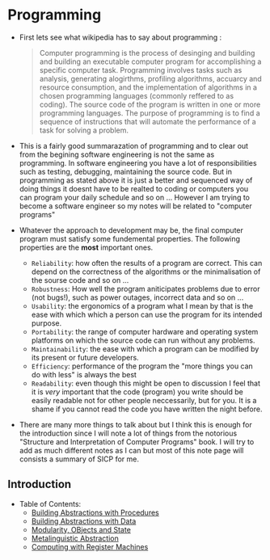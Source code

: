# Programming

- First lets see what wikipedia has to say about programming : 
  > Computer programming is the process of desinging and building and building an executable computer program for accomplishing a specific computer task. Programming involves tasks such as analysis, generating alogirthms, profiling algorithms, accuarcy and resource consumption, and the implementation of algorithms in a chosen programming languages (commonly reffered to as coding). The source code of the program is written in one or more programming languages. The purpose of programming is to find a sequence of instructions that will automate the performance of a task for solving a problem.
  
  
- This is a fairly good summarazation of programming and to clear out from the begining software engineering is not the same as programming. In software engineering you have a lot of responsibilities such as testing, debugging, maintaining the source code. But in programming as stated above it is just a better and sequenced way of doing things it doesnt have to be realted to coding or computers you can program your daily schedule and so on ... However I am trying to become a software engineer so my notes will be related to "computer programs"

- Whatever the approach to development may be, the final computer program must satisfy some fundemental properties. The following properties are the **most** important ones.
  - `Reliability`: how often the results of a program are correct. This can depend on the correctness of the algorithms or the minimalisation of the sourse code and so on ...
  -  `Robustness`: How well the program aniticipates problems due to error (not bugs!), such as power outages, incorrect data and so on ...
  - `Usability`: the ergonomics of a program what I mean by that is the ease with which which a person can use the program for its intended purpose.
  - `Portability`: the range of computer hardware and operating system platforms on which the source code can run without any problems.
  - `Maintainability`: the ease with which a program can be modified by its present or future developers.
  - `Efficiency`: performance of the program the "more things you can do with less" is always the best 
  - `Readability`: even though this might be open to discussion I feel that it is *very* important that the code (program) you write should be easily readable not for other people neccessarily, but for you. It is a shame if you cannot read the code you have written the night before.
  
- There are many more things to talk about but I think this is enough for the introduction since I will note a lot of things from the notorious "Structure and Interpretation of Computer Programs" book. I will try to add as much different notes as I can but most of this note page will consists a summary of SICP for me.

## Introduction

- Table of Contents:
  - [Building Abstractions with Procedures]()
  - [Building Abstractions with Data]()
  - [Modularity, OBjects and State]()
  - [Metalinguistic Abstraction]()
  - [Computing with Register Machines]()
